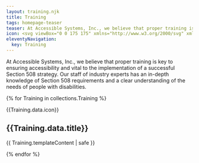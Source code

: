 ```yaml
---
layout: training.njk
title: Training
tags: homepage-teaser
teaser: At Accessible Systems, Inc., we believe that proper training is key to ensuring accessibility and vital to the implementation of a successful Section 508 strategy.
icon: <svg viewBox="0 0 175 175" xmlns="http://www.w3.org/2000/svg" xmlns:xlink="http://www.w3.org/1999/xlink"><clipPath id="a"><circle cx="87.5" cy="87.5" r="87.5"/></clipPath><circle cx="87.5" cy="87.5" fill="#74e75b" r="87.5"/><g clip-path="url(#a)"><path d="m51.54 119.42 65.01 65.01 76.95-65.15-70.47-70.48-8.56 8.68-24.86-22.49-1.94 18.23 11.25 9.96-26.58 1.4-15.57-15.68 4.81 13.45 7.1 6.87-4.59 20.28-8.84-7.48-17.48 3.91 25.03 23.29z" fill="#74e75b" opacity=".5"/></g><path d="m53.78 120.33a3.5 3.5 0 0 0 2.16-.83l8.13-8.14a3.05 3.05 0 0 0 -4.32-4.36l-8.13 8.14a3.1 3.1 0 0 0 0 4.32 3.18 3.18 0 0 0 2.16.87zm66.44 0a3.48 3.48 0 0 0 2.16-.83 3.1 3.1 0 0 0 0-4.32l-8-8a3.06 3.06 0 0 0 -4.32 4.33l8 8a5.2 5.2 0 0 0 2.16.82zm-80.06-33.22h13a3 3 0 1 0 0-6h-13a3 3 0 1 0 0 6zm71.6-23.93a3.5 3.5 0 0 0 2.16-.83l9.13-9.13a3.06 3.06 0 0 0 -4.32-4.33l-9.13 9.11a3.1 3.1 0 0 0 0 4.32 3.48 3.48 0 0 0 2.16.86zm-50.18-.83a2.77 2.77 0 0 0 2.16.83 3.53 3.53 0 0 0 2.17-.83 3.12 3.12 0 0 0 0-4.32l-9.14-9.14a3.06 3.06 0 1 0 -4.32 4.33zm57.31 21.93a3 3 0 0 0 3 3h13a3 3 0 1 0 0-6h-13a2.8 2.8 0 0 0 -3 3zm-31.22-31.06a3 3 0 0 0 3-3v-12.95a3 3 0 1 0 -6 0v12.95a3.09 3.09 0 0 0 3 3zm3 41.53 7.33-6.82a3.06 3.06 0 1 0 -4.15-4.49l-6.15 5.82-6.14-5.82a3.06 3.06 0 0 0 -4.16 4.49l7.31 6.82v18.25a3 3 0 1 0 6 0v-18.25zm5.82 41.71a3 3 0 0 0 -3-3h-12.8a3 3 0 0 0 0 6h12.79a3.09 3.09 0 0 0 2.99-3zm-26.93-10.46a3 3 0 0 0 3 3h28.57a3 3 0 1 0 0-6h-28.58a3 3 0 0 0 -2.99 3zm-5.15-54.67a22.1 22.1 0 0 1 9.64-9.47c9.14-4.65 19.1-4.48 27.24.66a26.14 26.14 0 0 1 12.63 22.6 27.11 27.11 0 0 1 -5.16 15.78 23.05 23.05 0 0 0 -4.32 13.29 3 3 0 0 1 -6 0 29.06 29.06 0 0 1 5.48-17 20 20 0 0 0 4-12.12 20.23 20.23 0 0 0 -9.8-17.45c-6.32-3.82-14.12-4-21.43-.33a15.74 15.74 0 0 0 -7 7c-4 7.81-3.66 16.28 1 22.93a28.35 28.35 0 0 1 5.31 16.78 3 3 0 1 1 -6 0 22.91 22.91 0 0 0 -4.15-13.29c-6-8.65-6.65-19.44-1.5-29.41z" fill="#fff"/></svg>
eleventyNavigation:
  key: Training
---
```


At Accessible Systems, Inc., we believe that proper training is key to ensuring accessibility and vital to the implementation of a successful Section 508 strategy. Our staff of industry experts has an in-depth knowledge of Section 508 requirements and a clear understanding of the needs of people with disabilities.

{% for Training in collections.Training %}

<section class="content {{ Training.data.anchor | lower }}" id="{{ Training.data.anchor | urlize | lower }}">
  {{Training.data.icon}}
  <div>
    <h2>{{Training.data.title}}</h2>
    <p>{{ Training.templateContent | safe }}</p>
  </div>
</section>
{% endfor %}

